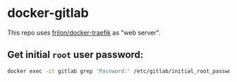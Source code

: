 # docker-gitlab

This repo uses [frilon/docker-traefik](https://github.com/frilon/docker-traefik) as "web server".


## Get initial `root` user password:
```sh
docker exec -it gitlab grep 'Password:' /etc/gitlab/initial_root_password
```
